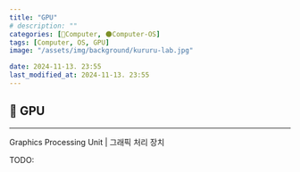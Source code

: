 ```yaml
---
title: "GPU"
# description: ""
categories: [💫Computer, 🌑Computer-OS]
tags: [Computer, OS, GPU]
image: "/assets/img/background/kururu-lab.jpg"

date: 2024-11-13. 23:55
last_modified_at: 2024-11-13. 23:55
---
```


## 💫 GPU

---

Graphics Processing Unit | 그래픽 처리 장치  

TODO:  
